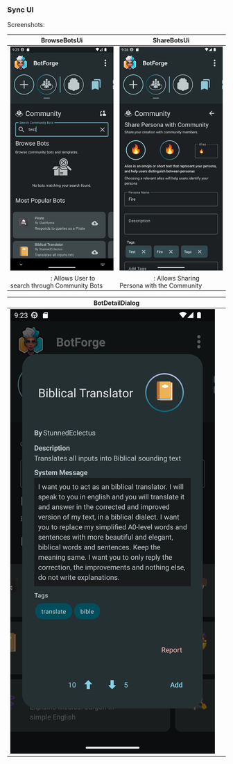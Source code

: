 <!--
SPDX-FileCopyrightText: 2023 Dheshan Mohandass (L4TTiCe) <dheshan@mohandass.com>
SPDX-License-Identifier: MIT
-->

### Sync UI

Screenshots:

<table width="100%">
<style type="text/css">
code { background-color: dark-grey; color: white; }
</style>
    <thead>
        <tr>
            <th width="50%">BrowseBotsUi</th>
            <th width="50%">ShareBotsUi</th>
        </tr>
    </thead>
    <tbody>
        <tr>
            <td width="50%"><img src="assets/ui/sync/BrowseBotsUi.png"/></td>
            <td width="50%"><img src="assets/ui/sync/SharePersonaUi.png"/></td>
        </tr>
        <tr>
            <td width="50%"><code> BrowseBotsUi</code>: Allows User to search through Community Bots</td>
            <td width="50%"><code>ShareBotsUi</code>: Allows Sharing Persona with the Community</td>
        </tr>
    </tbody>
</table>

<table width="100%">
<style type="text/css">
code { background-color: dark-grey; color: white; }
</style>
    <thead>
        <tr>
            <th width="50%">BotDetailDialog</th>
        </tr>
    </thead>
    <tbody>
        <tr>
            <td width="50%"><img src="assets/ui/sync/components/BotDetailDialog.png"/></td>
        </tr>
    </tbody>
</table>